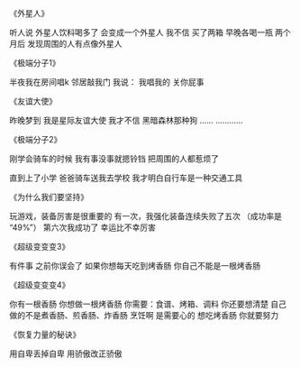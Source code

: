 《外星人》

听人说
外星人饮料喝多了
会变成一个外星人
我不信
买了两箱
早晚各喝一瓶
两个月后
发现周围的人有点像外星人



《极端分子1》

半夜我在房间唱k
邻居敲我门
我说：
我唱我的
关你屁事



《友谊大使》

昨晚梦到
我是星际友谊大使
我才不信
黑暗森林那种狗
……
…………



《极端分子2》

刚学会骑车的时候
我有事没事就摁铃铛
把周围的人都惹烦了

直到上了小学
爸爸骑车送我去学校
我才明白自行车是一种交通工具



《为什么我们要坚持》

玩游戏，装备厉害是很重要的
有一次，我强化装备连续失败了五次
（成功率是 “49%”）
第六次我成功了
幸运比不幸厉害



《超级变变变3》

有件事
之前你误会了
如果你想每天吃到烤香肠
你自己不能是一根烤香肠



《超级变变变4》

你有一根香肠
你想做一根烤香肠
你需要：食谱、烤箱、调料
你还要想清楚
自己做的不是煮香肠、煎香肠、炸香肠
烹饪啊
是需要心的
想吃烤香肠
你就要努力



《恢复力量的秘诀》

用自卑丢掉自卑
用骄傲改正骄傲